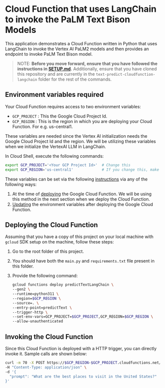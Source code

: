 # Cloud Function that uses LangChain to invoke the PaLM Text Bison Models

This application demonstrates a Cloud Function written in Python that uses LangChain to invoke the Vertex AI PaLM2 models and then provides an endpoint to invoke PaLM Text Bison model.

> NOTE: **Before you move forward, ensure that you have followed the instructions in [SETUP.md](../SETUP.md).**
Additionally, ensure that you have cloned this repository and are currently in the ```text-predict-cloudfunction-langchain``` folder for the rest of the commands.

## Environment variables required

Your Cloud Function requires access to two environment variables:

- `GCP_PROJECT` : This the Google Cloud Project Id.
- `GCP_REGION` : This is the region in which you are deploying your Cloud Function. For e.g. us-central1.

These variables are needed since the Vertex AI initialization needs the Google Cloud Project Id and the region. We will be utilizing these variables when we initialize the VertexAI LLM in LangChain.

In Cloud Shell, execute the following commands:
```bash
export GCP_PROJECT='<Your GCP Project Id>'  # Change this
export GCP_REGION='us-central1'             # If you change this, make sure region is supported by Model Garden. When in doubt, keep this.
```

These variables can be set via the following [instructions](https://cloud.google.com/functions/docs/configuring/env-var) via any of the following ways:

1. At the time of [deploying](https://cloud.google.com/functions/docs/configuring/env-var#setting_runtime_environment_variables) the Google Cloud Function. We will be using this method in the next section when we deploy the Cloud Function.
2. [Updating](https://cloud.google.com/functions/docs/configuring/env-var#updating_runtime_environment_variables) the environment variables after deploying the Google Cloud Function.

## Deploying the Cloud Function

Assuming that you have a copy of this project on your local machine with `gcloud` SDK setup on the machine, follow these steps:

1. Go to the root folder of this project.
2. You should have both the `main.py` and `requirements.txt` file present in this folder.
3. Provide the following command:

   ```bash
   gcloud functions deploy predictTextLangChain \
   --gen2 \
   --runtime=python311 \
   --region=$GCP_REGION \
   --source=. \
   --entry-point=predictText \
   --trigger-http \
   --set-env-vars=GCP_PROJECT=$GCP_PROJECT,GCP_REGION=$GCP_REGION \
   --allow-unauthenticated
   ```

## Invoking the Cloud Function

Since this Cloud Function is deployed with a HTTP trigger, you can directly invoke it. Sample calls are shown below:

```bash
curl -m 70 -X POST https://$GCP_REGION-$GCP_PROJECT.cloudfunctions.net/predictTextLangChain \
-H "Content-Type: application/json" \
-d '{
  "prompt": "What are the best places to visit in the United States?"
}'
```
